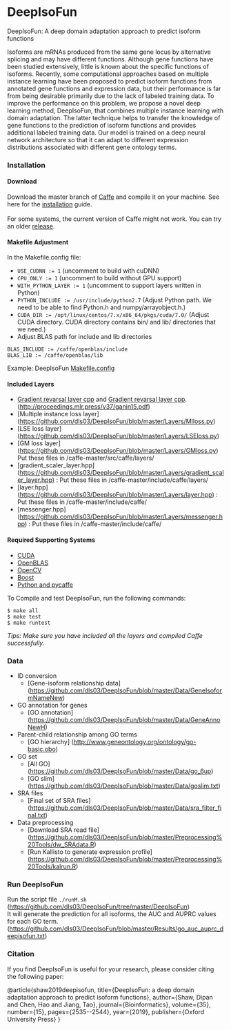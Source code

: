 # DeepIsoFun

DeepIsoFun: A deep domain adaptation approach to predict isoform functions

Isoforms are mRNAs produced from the same gene locus by alternative splicing and may have different functions. Although gene functions have been studied extensively, little is known about the specific functions of isoforms. Recently, some computational approaches based on multiple instance learning have been proposed to predict isoform functions from annotated gene functions and expression data, but their performance is far from being desirable primarily due to the lack of labeled training data. To improve the performance on this problem, we propose a novel deep learning method, DeepIsoFun, that combines multiple instance learning with domain adaptation. The latter technique helps to transfer the knowledge of gene functions to the prediction of isoform functions and provides additional labeled training data. Our model is trained on a deep neural network architecture so that it can adapt to different expression distributions associated with different gene ontology terms.


### Installation

#### Download
Download the master branch of [Caffe](http://caffe.berkeleyvision.org/) and compile it on your machine. See here for the [installation](http://caffe.berkeleyvision.org/installation.html) guide. </br>  
For some systems, the current version of Caffe might not work. You can try an older [release](https://github.com/BVLC/caffe/releases).

#### Makefile Adjustment
In the Makefile.config file:</br>
- `USE_CUDNN := 1` (uncomment to build with cuDNN) </br>
- `CPU_ONLY := 1` (uncomment to build without GPU support) </br>
- `WITH_PYTHON_LAYER := 1` (uncomment to support layers written in Python) </br>
- `PYTHON_INCLUDE := /usr/include/python2.7` (Adjust Python path. We need to be able to find Python.h and numpy/arrayobject.h.) </br>
- `CUDA_DIR := /opt/linux/centos/7.x/x86_64/pkgs/cuda/7.0/` (Adjust CUDA directory. CUDA directory contains bin/ and lib/ directories that we need.) </br>
- Adjust BLAS path for include and lib directories </br>
```
BLAS_INCLUDE := /caffe/openblas/include
BLAS_LIB := /caffe/openblas/lib
```

Example: DeepIsoFun [Makefile.config]()

#### Included Layers
- [Gradient revarsal layer cpp](https://github.com/ddtm/caffe/blob/grl/src/caffe/layers/gradient_scaler_layer.cpp) and 
[Gradient revarsal layer cpp](https://github.com/ddtm/caffe/blob/grl/src/caffe/layers/gradient_scaler_layer.cu).
(http://proceedings.mlr.press/v37/ganin15.pdf) </br>
- [Multiple instance loss layer] (https://github.com/dls03/DeepIsoFun/blob/master/Layers/MIloss.py) </br>
- [LSE loss layer] (https://github.com/dls03/DeepIsoFun/blob/master/Layers/LSEloss.py) </br>
- [GM loss layer] (https://github.com/dls03/DeepIsoFun/blob/master/Layers/GMloss.py) </br>
Put these files in /caffe-master/src/caffe/layers/ </br>
- [gradient_scaler_layer.hpp] (https://github.com/dls03/DeepIsoFun/blob/master/Layers/gradient_scaler_layer.hpp) : Put these files in /caffe-master/include/caffe/layers/</br>
- [layer.hpp] (https://github.com/dls03/DeepIsoFun/blob/master/Layers/layer.hpp) : Put these files in /caffe-master/include/caffe/</br>
- [messenger.hpp] (https://github.com/dls03/DeepIsoFun/blob/master/Layers/messenger.hpp) : Put these files in /caffe-master/include/caffe/ </br>

#### Required Supporting Systems
- [CUDA](https://developer.nvidia.com/cuda-zone) </br> 
- [OpenBLAS](http://www.openblas.net/) </br> 
- [OpenCV](https://opencv.org/) </br> 
- [Boost](https://www.boost.org/) </br> 
- [Python and pycaffe](http://caffe.berkeleyvision.org/tutorial/interfaces.html) </br>  

To Compile and test DeepIsoFun, run the following commands:
```
$ make all
$ make test 
$ make runtest
```

*Tips: Make sure you have included all the layers and compiled Caffe successfully.*  

### Data
- ID conversion 
	- [Gene-isoform relationship data] (https://github.com/dls03/DeepIsoFun/blob/master/Data/GeneIsoformNameNew) 
- GO annotation for genes </br>
	- [GO annotation] (https://github.com/dls03/DeepIsoFun/blob/master/Data/GeneAnnoNewH)
- Parent-child relationship among GO terms </br>
	- [GO hierarchy] (http://www.geneontology.org/ontology/go-basic.obo)
- GO set </br>
	- [All GO] (https://github.com/dls03/DeepIsoFun/blob/master/Data/go_6up)
	- [GO slim] (https://github.com/dls03/DeepIsoFun/blob/master/Data/goslim.txt)
- SRA files 
	- [Final set of SRA files] (https://github.com/dls03/DeepIsoFun/blob/master/Data/sra_filter_final.txt)
- Data preprocessing
	- [Download SRA read file] (https://github.com/dls03/DeepIsoFun/blob/master/Preprocessing%20Tools/dw_SRAdata.R)
	- [Run Kallisto to generate expression profile] (https://github.com/dls03/DeepIsoFun/blob/master/Preprocessing%20Tools/kalrun.R)
	
### Run DeepIsoFun
Run the script file `./runM.sh` (https://github.com/dls03/DeepIsoFun/tree/master/DeepIsoFun) </br>
It will generate the prediction for all isoforms, the AUC and AUPRC values for each GO term. (https://github.com/dls03/DeepIsoFun/blob/master/Results/go_auc_auprc_deepisofun.txt) 


### Citation 
If you find DeepIsoFun is useful for your research, please consider citing the following paper:

@article{shaw2019deepisofun,
  title={DeepIsoFun: a deep domain adaptation approach to predict isoform functions},
  author={Shaw, Dipan and Chen, Hao and Jiang, Tao},
  journal={Bioinformatics},
  volume={35},
  number={15},
  pages={2535--2544},
  year={2019},
  publisher={Oxford University Press}
}
